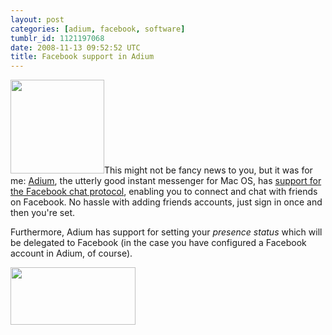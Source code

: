 ```yaml
---
layout: post
categories: [adium, facebook, software]
tumblr_id: 1121197068  
date: 2008-11-13 09:52:52 UTC
title: Facebook support in Adium
---
```


<a href="/attachments/2008/11/adium-facebook-support.png"><img src="/attachments/2008/11/adium-facebook-support-150x150.png" alt="" title="adium-facebook-support" width="150" height="150" class="alignright size-thumbnail wp-image-895" /></a>This might not be fancy news to you, but it was for me: <a href="http://adiumx.com/">Adium</a>, the utterly good instant messenger for Mac OS, has <a href="http://adiumx.com/blog/2008/05/facebook-chat-in-adium/">support for the Facebook chat protocol</a>, enabling you to connect and chat with friends on Facebook. No hassle with adding friends accounts, just sign in once and then you're set.

Furthermore, Adium has support for setting your <em>presence status</em> which will be delegated to Facebook (in the case you have configured a Facebook account in Adium, of course).

<a href="/attachments/2008/11/adium-facebook-set-presence.png"><img src="/attachments/2008/11/adium-facebook-set-presence-small.png" alt="" title="adium-facebook-set-presence-small" width="200" height="92" class="alignnone size-full wp-image-904" /></a>
